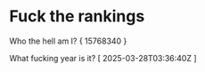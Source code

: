 # Fuck the rankings

Who the hell am I?
{ 15768340 }

What fucking year is it?
[ 2025-03-28T03:36:40Z ]
